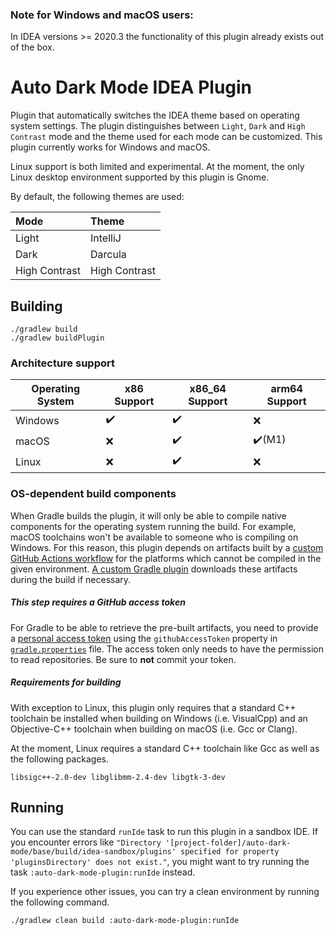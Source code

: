 ### Note for Windows and macOS users:
In IDEA versions >= 2020.3 the functionality of this plugin already exists out of the box.

# Auto Dark Mode IDEA Plugin

Plugin that automatically switches the IDEA theme based on
operating system settings. The plugin distinguishes between `Light`, `Dark` and `High Contrast` mode and
the theme used for each mode can be customized.
This plugin currently works for Windows and macOS.

Linux support is both limited and experimental. At the moment, the only Linux desktop environment supported by this plugin is Gnome.

By default, the following themes are used:

| Mode          | Theme         |
|:--------------|:--------------|
| Light         | IntelliJ      |
| Dark          | Darcula       |
| High Contrast | High Contrast |

## Building
````
./gradlew build
./gradlew buildPlugin
````

### Architecture support
| Operating System | x86 Support        | x86_64 Support     | arm64 Support          |
|------------------|--------------------|--------------------|------------------------|
| Windows          | :heavy_check_mark: | :heavy_check_mark: | :x:                    |
| macOS            | :x:                | :heavy_check_mark: | :heavy_check_mark:(M1) |
| Linux            | :x:                | :heavy_check_mark: | :x:                    |

### OS-dependent build components
When Gradle builds the plugin, it will only be able to compile
native components for the operating system running the build.
For example, macOS toolchains won't be available to someone
who is compiling on Windows. For this reason, this plugin depends on
artifacts built by a [custom GitHub Actions workflow](.github/workflows/libs.yml) for the platforms which cannot be compiled
in the given environment. [A custom Gradle plugin](buildSrc/src/main/kotlin/UsePrebuiltBinariesWhenUnbuildablePlugin.kt)
downloads these artifacts during the build if necessary.

##### This step requires a GitHub access token
For Gradle to be able to retrieve the pre-built artifacts, you need to provide a [personal access token](https://docs.github.com/en/github/authenticating-to-github/creating-a-personal-access-token) using the `githubAccessToken` property in [`gradle.properties`](gradle.properties) file. The access token only needs to have the permission to read repositories. Be sure to **not** commit your token.

##### Requirements for building

With exception to Linux, this plugin only requires that a standard
C++ toolchain be installed when building on Windows (i.e. VisualCpp)
and an Objective-C++ toolchain when building on macOS (i.e. Gcc or Clang).

At the moment, Linux requires a standard C++ toolchain like Gcc
as well as the following packages.
```
libsigc++-2.0-dev libglibmm-2.4-dev libgtk-3-dev
```


## Running
You can use the standard `runIde` task to run this plugin
in a sandbox IDE. If you encounter errors like `"Directory '[project-folder]/auto-dark-mode/base/build/idea-sandbox/plugins' specified for property 'pluginsDirectory' does not exist."`, you might want
to try running the task `:auto-dark-mode-plugin:runIde` instead.

If you experience other issues, you can try a clean
environment by running the following command.
```
./gradlew clean build :auto-dark-mode-plugin:runIde
```
